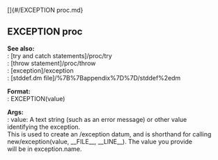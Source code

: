 []{#/EXCEPTION proc.md}    
## EXCEPTION proc    
**See also:**    
:   [try and catch statements]/proc/try    
:   [throw statement]/proc/throw    
:   [exception]/exception    
:   [stddef.dm file]/%7B%7Bappendix%7D%7D/stddef%2edm    
<!-- -->    
**Format:**    
:   EXCEPTION(value)    
<!-- -->    
**Args:**    
:   value: A text string (such as an error message) or other value    
    identifying the exception.    
This is used to create an /exception datum, and is shorthand for calling    
new/exception(value, \_\_FILE\_\_, \_\_LINE\_\_). The value you provide    
will be in exception.name.  